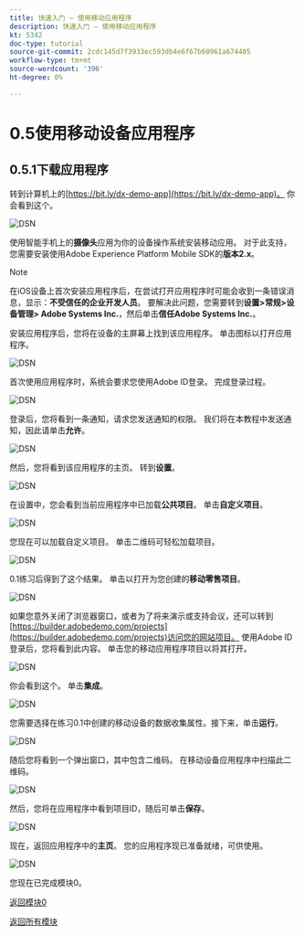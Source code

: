 ```yaml
---
title: 快速入门 — 使用移动应用程序
description: 快速入门 — 使用移动应用程序
kt: 5342
doc-type: tutorial
source-git-commit: 2cdc145d7f3933ec593db4e6f67b60961a674405
workflow-type: tm+mt
source-wordcount: '396'
ht-degree: 0%

---
```


# 0.5使用移动设备应用程序

## 0.5.1下载应用程序

转到计算机上的[https://bit.ly/dx-demo-app](https://bit.ly/dx-demo-app)。 你会看到这个。

![DSN](./images/mobileapp.png)

使用智能手机上的&#x200B;**摄像头**&#x200B;应用为你的设备操作系统安装移动应用。 对于此支持，您需要安装使用Adobe Experience Platform Mobile SDK的&#x200B;**版本2.x**。

>[!NOTE]
>
>在iOS设备上首次安装应用程序后，在尝试打开应用程序时可能会收到一条错误消息，显示：**不受信任的企业开发人员**。 要解决此问题，您需要转到&#x200B;**设置>常规>设备管理> Adobe Systems Inc.**，然后单击&#x200B;**信任Adobe Systems Inc.**。

安装应用程序后，您将在设备的主屏幕上找到该应用程序。 单击图标以打开应用程序。

![DSN](./images/mobileappn1.png)

首次使用应用程序时，系统会要求您使用Adobe ID登录。 完成登录过程。

![DSN](./images/mobileappn2.png)

登录后，您将看到一条通知，请求您发送通知的权限。 我们将在本教程中发送通知，因此请单击&#x200B;**允许**。

![DSN](./images/mobileappn3.png)

然后，您将看到该应用程序的主页。 转到&#x200B;**设置**。

![DSN](./images/mobileappn4.png)

在设置中，您会看到当前应用程序中已加载&#x200B;**公共项目**。 单击&#x200B;**自定义项目**。

![DSN](./images/mobileappn5.png)

您现在可以加载自定义项目。 单击二维码可轻松加载项目。

![DSN](./images/mobileappn6.png)

0.1练习后得到了这个结果。 单击以打开为您创建的&#x200B;**移动零售项目**。

![DSN](./images/dsn5b.png)

如果您意外关闭了浏览器窗口，或者为了将来演示或支持会议，还可以转到[https://builder.adobedemo.com/projects](https://builder.adobedemo.com/projects)访问您的网站项目。 使用Adobe ID登录后，您将看到此内容。 单击您的移动应用程序项目以将其打开。

![DSN](./images/web8a.png)

你会看到这个。 单击&#x200B;**集成**。

![DSN](./images/web8aa.png)

您需要选择在练习0.1中创建的移动设备的数据收集属性。接下来，单击&#x200B;**运行**。

![DSN](./images/web8b.png)

随后您将看到一个弹出窗口，其中包含二维码。 在移动设备应用程序中扫描此二维码。

![DSN](./images/web8c.png)

然后，您将在应用程序中看到项目ID，随后可单击&#x200B;**保存**。

![DSN](./images/mobileappn7.png)

现在，返回应用程序中的&#x200B;**主页**。 您的应用程序现已准备就绪，可供使用。

![DSN](./images/mobileappn8.png)

您现在已完成模块0。

[返回模块0](./getting-started.md)

[返回所有模块](./../../../overview.md)
